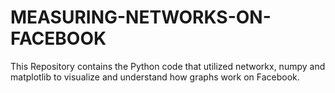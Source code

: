 # MEASURING-NETWORKS-ON-FACEBOOK
This Repository contains the Python code that utilized networkx, numpy and matplotlib to visualize and understand how graphs work on Facebook.

